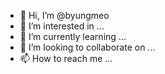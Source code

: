 - 👋 Hi, I’m @byungmeo
- 👀 I’m interested in ...
- 🌱 I’m currently learning ...
- 💞️ I’m looking to collaborate on ...
- 📫 How to reach me ...

<!---
byungmeo/byungmeo is a ✨ special ✨ repository because its `README.md` (this file) appears on your GitHub profile.
You can click the Preview link to take a look at your changes.
--->
